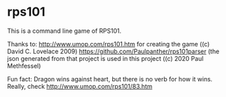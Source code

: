 # rps101

This is a command line game of RPS101.

Thanks to: 
http://www.umop.com/rps101.htm for creating the game ((c) David C. Lovelace 2009)
https://github.com/Paulpanther/rps101parser (the json generated from that project is used in this project ((c) 2020 Paul Methfessel)

Fun fact: Dragon wins against heart, but there is no verb for how it wins. Really, check http://www.umop.com/rps101/83.htm
